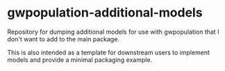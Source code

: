 # gwpopulation-additional-models
Repository for dumping additional models for use with gwpopulation that I don't want to add to the main package.

This is also intended as a template for downstream users to implement models and provide a minimal packaging example.
